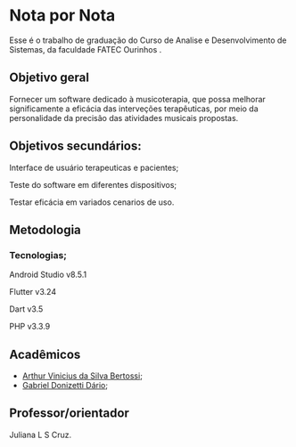 # Nota por Nota
Esse é o trabalho de graduação do Curso de Analise e Desenvolvimento de Sistemas, da faculdade FATEC Ourinhos .


## Objetivo geral 
Fornecer um software dedicado à musicoterapia, que possa melhorar significamente a eficácia das interveções terapêuticas, por meio da personalidade da precisão das atividades musicais propostas.

## Objetivos secundários:
Interface de usuário terapeuticas e pacientes;

Teste do software em diferentes dispositivos;

Testar eficácia em variados cenarios de uso.
## Metodologia

### Tecnologias;
Android Studio v8.5.1

Flutter v3.24

Dart v3.5

PHP v3.3.9

## Acadêmicos
- [Arthur Vinicius da Silva Bertossi](https://github.com/arthurbertossi);
- [Gabriel Donizetti Dário](https://github.com/GDDario);

## Professor/orientador
Juliana L S Cruz.

